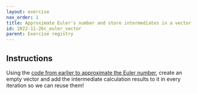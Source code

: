 ```yaml
---
layout: exercise 
nav_order: 1
title: Approximate Euler's number and store intermediates in a vector
id: 2022-11-26c_euler_vector
parent: Exercise registry
---
```


## Instructions

Using the [code from earlier to approximate the Euler number]({{site.url}}{{site.baseurl}}/2_Advanced_Beginner/06_iteration/while_application.html), create an empty vector and add the intermediate calculation results to it in every iteration so we can reuse them! 
